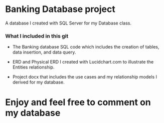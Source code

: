 # Banking Database project

A database I created with SQL Server for my Database class.

### What I included in this git

* The Banking database SQL code which includes the creation of tables, data insertion, and
data query.

* ERD and Physical ERD I created with Lucidchart.com to illustrate the Entities relationship.

* Project docx that includes the use cases and my relationship models I derived for my database.

# Enjoy and feel free to comment on my database

